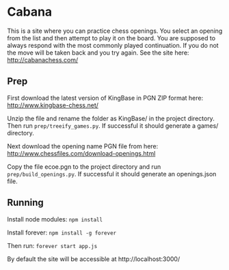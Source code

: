 # Cabana

This is a site where you can practice chess openings. You select an opening from the list and then attempt to play it on the board. You are supposed to always respond with the most commonly played continuation. If you do not the move will be taken back and you try again. See the site here: http://cabanachess.com/

## Prep

First download the latest version of KingBase in PGN ZIP format here: http://www.kingbase-chess.net/

Unzip the file and rename the folder as KingBase/ in the project directory. Then run `prep/treeify_games.py`. If successful it should generate a games/ directory.

Next download the opening name PGN file from here: http://www.chessfiles.com/download-openings.html

Copy the file ecoe.pgn to the project directory and run `prep/build_openings.py`. If successful it should generate an openings.json file.

## Running

Install node modules: `npm install`

Install forever: `npm install -g forever`

Then run: `forever start app.js`

By default the site will be accessible at http://localhost:3000/
